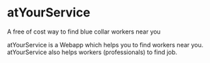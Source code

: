 # atYourService

A free of cost way to find blue collar workers near you

atYourService is a Webapp which helps you to find workers near you.
atYourService also helps workers (professionals) to find job.
